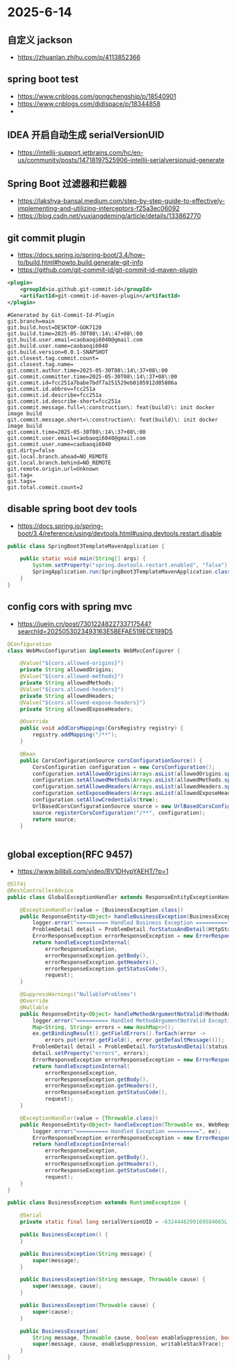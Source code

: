 # 2025-6-14

## 自定义 jackson

- https://zhuanlan.zhihu.com/p/4113852366

## spring boot test

- https://www.cnblogs.com/gongchengship/p/18540901
- https://www.cnblogs.com/didispace/p/18344858
-

## IDEA 开启自动生成 serialVersionUID

- https://intellij-support.jetbrains.com/hc/en-us/community/posts/14718197525906-intellij-serialversionuid-generate

## Spring Boot 过滤器和拦截器

- https://lakshya-bansal.medium.com/step-by-step-guide-to-effectively-implementing-and-utilizing-interceptors-f25a3ec06092
- https://blog.csdn.net/yuxiangdeming/article/details/133862770

## git commit plugin

- https://docs.spring.io/spring-boot/3.4/how-to/build.html#howto.build.generate-git-info
- https://github.com/git-commit-id/git-commit-id-maven-plugin

```xml
<plugin>
    <groupId>io.github.git-commit-id</groupId>
    <artifactId>git-commit-id-maven-plugin</artifactId>
</plugin>
```

```properties
#Generated by Git-Commit-Id-Plugin
git.branch=main
git.build.host=DESKTOP-GOK7120
git.build.time=2025-05-30T08\:14\:47+08\:00
git.build.user.email=caobaoqi6040@gmail.com
git.build.user.name=caobaoqi6040
git.build.version=0.0.1-SNAPSHOT
git.closest.tag.commit.count=
git.closest.tag.name=
git.commit.author.time=2025-05-30T08\:14\:37+08\:00
git.commit.committer.time=2025-05-30T08\:14\:37+08\:00
git.commit.id=fcc251a7babe7bdf7a251529eb0105912d05806a
git.commit.id.abbrev=fcc251a
git.commit.id.describe=fcc251a
git.commit.id.describe-short=fcc251a
git.commit.message.full=\:construction\: feat(build)\: init docker image build
git.commit.message.short=\:construction\: feat(build)\: init docker image build
git.commit.time=2025-05-30T08\:14\:37+08\:00
git.commit.user.email=caobaoqi6040@gmail.com
git.commit.user.name=caobaoqi6040
git.dirty=false
git.local.branch.ahead=NO_REMOTE
git.local.branch.behind=NO_REMOTE
git.remote.origin.url=Unknown
git.tag=
git.tags=
git.total.commit.count=2
```

## disable spring boot dev tools

- https://docs.spring.io/spring-boot/3.4/reference/using/devtools.html#using.devtools.restart.disable

```java
public class SpringBoot3TemplateMavenApplication {

    public static void main(String[] args) {
        System.setProperty("spring.devtools.restart.enabled", "false");
        SpringApplication.run(SpringBoot3TemplateMavenApplication.class, args);
    }
}
```

## config cors with spring mvc

- https://juejin.cn/post/7301224822733717544?searchId=2025053023493163E5BEFAE519ECE199D5

```java
@Configuration
class WebMvcConfiguration implements WebMvcConfigurer {

	@Value("${cors.allowed-origins}")
	private String allowedOrigins;
	@Value("${cors.allowed-methods}")
	private String allowedMethods;
	@Value("${cors.allowed-headers}")
	private String allowedHeaders;
	@Value("${cors.allowed-expose-headers}")
	private String allowedExposeHeaders;

    @Override
    public void addCorsMappings(CorsRegistry registry) {
        registry.addMapping("/**");
    }

    @Bean
    public CorsConfigurationSource corsConfigurationSource() {
        CorsConfiguration configuration = new CorsConfiguration();
        configuration.setAllowedOrigins(Arrays.asList(allowedOrigins.split(",")));
        configuration.setAllowedMethods(Arrays.asList(allowedMethods.split(",")));
        configuration.setAllowedHeaders(Arrays.asList(allowedHeaders.split(",")));
        configuration.setExposedHeaders(Arrays.asList(allowedExposeHeaders.split(",")));
        configuration.setAllowCredentials(true);
        UrlBasedCorsConfigurationSource source = new UrlBasedCorsConfigurationSource();
        source.registerCorsConfiguration("/**", configuration);
        return source;
    }
    
```

## global exception(RFC 9457)

- https://www.bilibili.com/video/BV1DHypYAEHT/?p=1

```java
@Slf4j
@RestControllerAdvice
public class GlobalExceptionHandler extends ResponseEntityExceptionHandler {

	@ExceptionHandler(value = {BusinessException.class})
	public ResponseEntity<Object> handleBusinessException(BusinessException ex, WebRequest request) {
		logger.error("========== Handled Business Exception ==========", ex);
		ProblemDetail detail = ProblemDetail.forStatusAndDetail(HttpStatus.INTERNAL_SERVER_ERROR, ex.getMessage());
		ErrorResponseException errorResponseException = new ErrorResponseException(HttpStatus.INTERNAL_SERVER_ERROR, detail, ex.getCause());
		return handleExceptionInternal(
			errorResponseException,
			errorResponseException.getBody(),
			errorResponseException.getHeaders(),
			errorResponseException.getStatusCode(),
			request);
	}

	@SuppressWarnings("NullableProblems")
	@Override
	@Nullable
	public ResponseEntity<Object> handleMethodArgumentNotValid(MethodArgumentNotValidException ex, HttpHeaders headers, HttpStatusCode status, WebRequest request) {
		logger.error("========== Handled MethodArgumentNotValid Exception ==========", ex);
		Map<String, String> errors = new HashMap<>();
		ex.getBindingResult().getFieldErrors().forEach(error ->
			errors.put(error.getField(), error.getDefaultMessage()));
		ProblemDetail detail = ProblemDetail.forStatusAndDetail(status, "参数校验失败");
		detail.setProperty("errors", errors);
		ErrorResponseException errorResponseException = new ErrorResponseException(status, detail, ex.getCause());
		return handleExceptionInternal(
			errorResponseException,
			errorResponseException.getBody(),
			errorResponseException.getHeaders(),
			errorResponseException.getStatusCode(),
			request);
	}

	@ExceptionHandler(value = {Throwable.class})
	public ResponseEntity<Object> handleException(Throwable ex, WebRequest request) {
		logger.error("========== Handled Exception ==========", ex);
		ErrorResponseException errorResponseException = new ErrorResponseException(HttpStatus.INTERNAL_SERVER_ERROR, ProblemDetail.forStatusAndDetail(HttpStatus.INTERNAL_SERVER_ERROR, "System Error"), ex.getCause());
		return handleExceptionInternal(
			errorResponseException,
			errorResponseException.getBody(),
			errorResponseException.getHeaders(),
			errorResponseException.getStatusCode(),
			request);
	}
}
```

```java
public class BusinessException extends RuntimeException {

	@Serial
	private static final long serialVersionUID = -6324446299169584065L;

	public BusinessException() {
	}

	public BusinessException(String message) {
		super(message);
	}

	public BusinessException(String message, Throwable cause) {
		super(message, cause);
	}

	public BusinessException(Throwable cause) {
		super(cause);
	}

	public BusinessException(
		String message, Throwable cause, boolean enableSuppression, boolean writableStackTrace) {
		super(message, cause, enableSuppression, writableStackTrace);
	}
}

```
